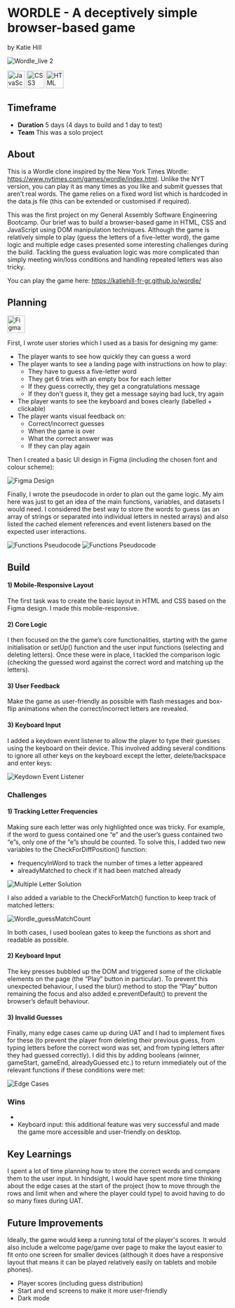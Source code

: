 # WORDLE - A deceptively simple browser-based game
by Katie Hill

![Wordle_live 2](https://github.com/user-attachments/assets/8d151a6b-c07a-4ddf-96c3-339ffc9ced95)


<img src="https://cdn.jsdelivr.net/gh/devicons/devicon/icons/javascript/javascript-original.svg" 
     alt="JavaScript" width="40" height="40"/>
<img src="https://cdn.jsdelivr.net/gh/devicons/devicon@latest/icons/css3/css3-original-wordmark.svg" 
     alt="CSS3" width="40" height="40"/>
<img src="https://cdn.jsdelivr.net/gh/devicons/devicon@latest/icons/html5/html5-original-wordmark.svg" 
     alt="HTML" width="40" height="40"/>

## Timeframe

- **Duration** 5 days (4 days to build and 1 day to test)
- **Team** This was a solo project

## About

This is a Wordle clone inspired by the New York Times Wordle: https://www.nytimes.com/games/wordle/index.html. Unlike the NYT version, you can play it as many times as you like and submit guesses that aren’t real words. The game relies on a fixed word list which is hardcoded in the data.js file (this can be extended or customised if required).  

This was the first project on my General Assembly Software Engineering Bootcamp. Our brief was to build a browser-based game in HTML, CSS and JavaScript using DOM manipulation techniques. Although the game is relatively simple to play (guess the letters of a five-letter word), the game logic and multiple edge cases presented some interesting challenges during the build. Tackling the guess evaluation logic was more complicated than simply meeting win/loss conditions and handling repeated letters was also tricky. 

You can play the game here: https://katiehill-fr-gr.github.io/wordle/



## Planning

<img src="https://cdn.jsdelivr.net/gh/devicons/devicon@latest/icons/figma/figma-original.svg" 
     alt="Figma" width="40" height="40"/>

First, I wrote user stories which I used as a basis for designing my game: 

* The player wants to see how quickly they can guess a word
* The player wants to see a landing page with instructions on how to play:
  - They have to guess a five-letter word
  - They get 6 tries with an empty box for each letter
  - If they guess correctly, they get a congratulations message
  - If they don't guess it, they get a message saying bad luck, try again
* The player wants to see the keyboard and boxes clearly (labelled + clickable) 
* The player wants visual feedback on:
  - Correct/incorrect guesses
  - When the game is over
  - What the correct answer was
  - If they can play again

Then I created a basic UI design in Figma (including the chosen font and colour scheme): 

![Figma Design](https://res.cloudinary.com/dh0z1a9nd/image/upload/v1757583851/Wordle_a6c739.jpg)


Finally, I wrote the pseudocode in order to plan out the game logic. My aim here was just to get an idea of the main functions, variables, and datasets I would need. I considered the best way to store the words to guess (as an array of strings or separated into individual letters in nested arrays) and also listed the cached element references and event listeners based on the expected user interactions.

![Functions Pseudocode](https://res.cloudinary.com/dh0z1a9nd/image/upload/v1757597978/Wordle_pseudocode_variables_wrcewz.png)
![Functions Pseudocode](https://res.cloudinary.com/dh0z1a9nd/image/upload/v1757594381/Wordle_pseudocode_functions_vflgsn.png)


## Build

#### 1) Mobile-Responsive Layout

The first task was to create the basic layout in HTML and CSS based on the Figma design. I made this mobile-responsive.

#### 2) Core Logic

I then focused on the the game’s core functionalities, starting with the game initialisation or setUp() function and the user input functions (selecting and deleting letters). 
Once these were in place, I tackled the comparison logic (checking the guessed word against the correct word and matching up the letters). 


#### 3) User Feedback

Make the game as user-friendly as possible with flash messages and box-flip animations when the correct/incorrect letters are revealed.


#### 3) Keyboard Input

I added a keydown event listener to allow the player to type their guesses using the keyboard on their device. This involved adding several conditions to ignore all other keys on the keyboard except the letter, delete/backspace and enter keys: 

![Keydown Event Listener](https://res.cloudinary.com/dh0z1a9nd/image/upload/v1757600187/Wordle_KeydownEventListener_pzuzpx.png)


### Challenges

#### 1) Tracking Letter Frequencies

Making sure each letter was only highlighted once was tricky. For example, if the word to guess contained one “e” and the user’s guess contained two “e”s, only one of the “e”s should be counted. To solve this, I added two new variables to the CheckForDiffPosition() function: 

- frequencyInWord to track the number of times a letter appeared
- alreadyMatched to check if it had been matched already

![Multiple Letter Solution](https://res.cloudinary.com/dh0z1a9nd/image/upload/v1757599133/Wordle_MultipleLettersSolution_yahsd6.png)

I also added a variable to the CheckForMatch() function to keep track of matched letters: 

![Wordle_guessMatchCount](https://github.com/user-attachments/assets/4bd3a1f8-179a-4bdb-a9c4-54b90d76b68e)

In both cases, I used boolean gates to keep the functions as short and readable as possible.

#### 2) Keyboard Input

The key presses bubbled up the DOM and triggered some of the clickable elements on the page (the “Play” button in particular). To prevent this unexpected behaviour, I used the blur() method to stop the “Play” button remaining the focus and also added e.preventDefault() to prevent the browser’s default behaviour.  


#### 3) Invalid Guesses

Finally, many edge cases came up during UAT and I had to implement fixes for these (to prevent the player from deleting their previous guess, from typing letters before the correct word was set, and from typing letters after they had guessed correctly). I did this by adding booleans (winner, gameStart, gameEnd, alreadyGuessed etc.) to return immediately out of the relevant functions if these conditions were met:  

![Edge Cases](https://res.cloudinary.com/dh0z1a9nd/image/upload/v1757600464/Wordle_EdgeCases_e1ncl4.png)


### Wins

- 
- Keyboard input: this additional feature was very successful and made the game more accessible and user-friendly on desktop.


## Key Learnings

I spent a lot of time planning how to store the correct words and compare them to the user input. In hindsight, I would have spent more time thinking about the edge cases at the start of the project (how to move through the rows and limit when and where the player could type) to avoid having to do so many fixes during UAT.

## Future Improvements

Ideally, the game would keep a running total of the player's scores. It would also include a welcome page/game over page to make the layout easier to fit onto one screen for smaller devices (although it does have a responsive layout that means it can be played relatively easily on tablets and mobile phones). 

* Player scores (including guess distribution)
* Start and end screens to make it more user-friendly
* Dark mode 

